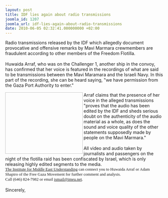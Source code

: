 ```yaml
---
layout: post
title: IDF lies again about radio transmissions
joomla_id: 1207
joomla_url: idf-lies-again-about-radio-transmissions
date: 2010-06-05 02:32:41.000000000 +02:00
---
```

<p>Radio transmissions released by the IDF which allegedly document provocative and offensive remarks by Mavi Marmara crewmembers are fraudulent according to other members of the Freedom Flotilla.<br /><br />Huwaida Arraf, who was on the Challenger 1, another ship in the convoy, has confirmed that her voice is featured in the recordings of what are said to be transmissions between the Mavi Maramara and the Israeli Navy. In this part of the recording, she can be heard saying, "we have permission from the Gaza Port Authority to enter."<br /> <a href="http://imeu.createsend1.com/t/r/l/ndixr/stdzhyd/y" rel="nofollow" target="_blank"></a></p>
<p><a href="http://imeu.createsend1.com/t/r/l/ndixr/stdzhyd/y" rel="nofollow" target="_blank"><img align="left" border="0" height="196" width="247" /></a></p>
<p>Arraf claims that the presence of her voice in the alleged transmissions "proves that the audio has been edited by the IDF and sheds serious doubt on the authenticity of the audio material as a whole, as does the sound and voice quality of the other statements supposedly made by people on the Mavi Marmara."<br /><br />All video and audio taken by journalists and passengers on the night of the flotilla raid has been confiscated by Israel, which is only releasing highly edited segments to the media.<br /> <span style="font-family: Times New Roman,Times,serif; font-size: small;"><a href="http://imeu.createsend1.com/t/r/l/ndixr/stdzhyd/j" rel="nofollow" target="_blank">The Institute for Middle East Understanding</a> can connect you to Huwaida Arraf or Adam Shapiro of the Free Gaza Movement for further comment and analysis. </span><br /> <span style="font-family: Times New Roman,Times,serif; font-size: small;">Call (646) 824-7982 or email <a href="mailto:ismail@imeu.net" target="_blank">ismail@imeu.net</a>.</span><br /> <br /> Sincerely,</p>

